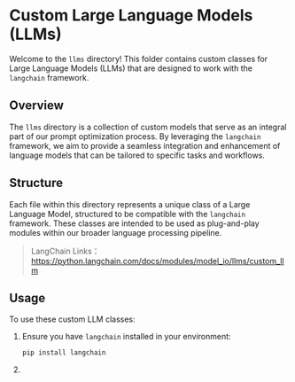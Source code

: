 # Custom Large Language Models (LLMs)

Welcome to the `llms` directory! This folder contains custom classes for Large Language Models (LLMs) that are designed to work with the `langchain` framework.

## Overview

The `llms` directory is a collection of custom models that serve as an integral part of our prompt optimization process. By leveraging the `langchain` framework, we aim to provide a seamless integration and enhancement of language models that can be tailored to specific tasks and workflows.

## Structure

Each file within this directory represents a unique class of a Large Language Model, structured to be compatible with the `langchain` framework. These classes are intended to be used as plug-and-play modules within our broader language processing pipeline.

> LangChain Links：https://python.langchain.com/docs/modules/model_io/llms/custom_llm

## Usage

To use these custom LLM classes:

1. Ensure you have `langchain` installed in your environment:
   ```bash
   pip install langchain
   ```

2.
